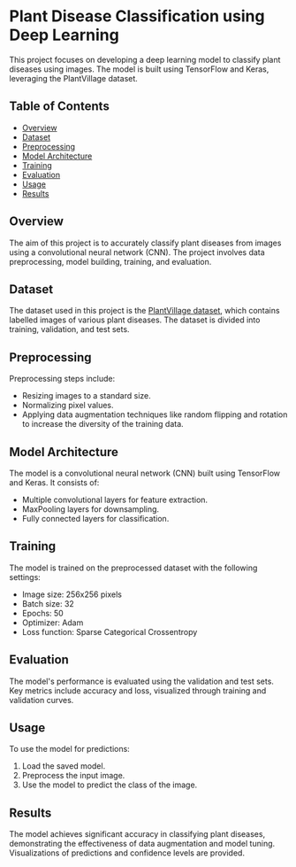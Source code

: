 # Plant Disease Classification using Deep Learning

This project focuses on developing a deep learning model to classify plant diseases using images. The model is built using TensorFlow and Keras, leveraging the PlantVillage dataset.

## Table of Contents
- [Overview](#overview)
- [Dataset](#dataset)
- [Preprocessing](#preprocessing)
- [Model Architecture](#model-architecture)
- [Training](#training)
- [Evaluation](#evaluation)
- [Usage](#usage)
- [Results](#results)

## Overview

The aim of this project is to accurately classify plant diseases from images using a convolutional neural network (CNN). The project involves data preprocessing, model building, training, and evaluation.

## Dataset

The dataset used in this project is the <a href="https://www.kaggle.com/datasets/arjuntejaswi/plant-village" target="_blank">PlantVillage dataset</a>, which contains labelled images of various plant diseases. The dataset is divided into training, validation, and test sets.

## Preprocessing

Preprocessing steps include:
- Resizing images to a standard size.
- Normalizing pixel values.
- Applying data augmentation techniques like random flipping and rotation to increase the diversity of the training data.

## Model Architecture

The model is a convolutional neural network (CNN) built using TensorFlow and Keras. It consists of:
- Multiple convolutional layers for feature extraction.
- MaxPooling layers for downsampling.
- Fully connected layers for classification.

## Training

The model is trained on the preprocessed dataset with the following settings:
- Image size: 256x256 pixels
- Batch size: 32
- Epochs: 50
- Optimizer: Adam
- Loss function: Sparse Categorical Crossentropy

## Evaluation

The model's performance is evaluated using the validation and test sets. Key metrics include accuracy and loss, visualized through training and validation curves.

## Usage

To use the model for predictions:
1. Load the saved model.
2. Preprocess the input image.
3. Use the model to predict the class of the image.

## Results

The model achieves significant accuracy in classifying plant diseases, demonstrating the effectiveness of data augmentation and model tuning. Visualizations of predictions and confidence levels are provided.
